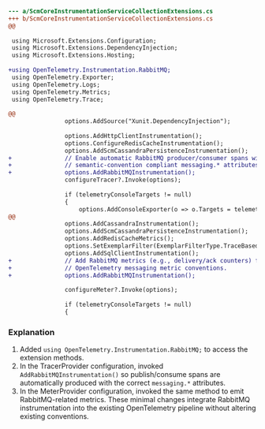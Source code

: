 ```diff
--- a/ScmCoreInstrumentationServiceCollectionExtensions.cs
+++ b/ScmCoreInstrumentationServiceCollectionExtensions.cs
@@
 
 using Microsoft.Extensions.Configuration;
 using Microsoft.Extensions.DependencyInjection;
 using Microsoft.Extensions.Hosting;
 
+using OpenTelemetry.Instrumentation.RabbitMQ;
 using OpenTelemetry.Exporter;
 using OpenTelemetry.Logs;
 using OpenTelemetry.Metrics;
 using OpenTelemetry.Trace;
 
@@
 				options.AddSource("Xunit.DependencyInjection");
 
 				options.AddHttpClientInstrumentation();
 				options.ConfigureRedisCacheInstrumentation();
 				options.AddScmCassandraPersistenceInstrumentation();
+				// Enable automatic RabbitMQ producer/consumer spans with
+				// semantic-convention compliant messaging.* attributes.
+				options.AddRabbitMQInstrumentation();
 				configureTracer?.Invoke(options);
 
 				if (telemetryConsoleTargets != null)
 				{
 					options.AddConsoleExporter(o => o.Targets = telemetryConsoleTargets.Value);
@@
 				options.AddCassandraInstrumentation();
 				options.AddScmCassandraPersistenceInstrumentation();
 				options.AddRedisCacheMetrics();
 				options.SetExemplarFilter(ExemplarFilterType.TraceBased);
 				options.AddSqlClientInstrumentation();
+				// Add RabbitMQ metrics (e.g., delivery/ack counters) following the
+				// OpenTelemetry messaging metric conventions.
+				options.AddRabbitMQInstrumentation();
 
 				configureMeter?.Invoke(options);
 
 				if (telemetryConsoleTargets != null)
 				{
```

### Explanation
1. Added `using OpenTelemetry.Instrumentation.RabbitMQ;` to access the extension methods.
2. In the TracerProvider configuration, invoked `AddRabbitMQInstrumentation()` so publish/consume spans are automatically produced with the correct `messaging.*` attributes.
3. In the MeterProvider configuration, invoked the same method to emit RabbitMQ-related metrics.
These minimal changes integrate RabbitMQ instrumentation into the existing OpenTelemetry pipeline without altering existing conventions.